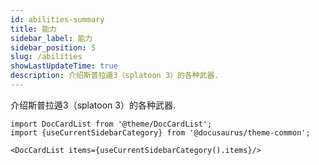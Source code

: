 ```yaml
---
id: abilities-summary
title: 能力
sidebar_label: 能力
sidebar_position: 5
slug: /abilities
showLastUpdateTime: true
description: 介绍斯普拉遁3（splatoon 3）的各种武器.
---
```



介绍斯普拉遁3（splatoon 3）的各种武器.


```mdx-code-block
import DocCardList from '@theme/DocCardList';
import {useCurrentSidebarCategory} from '@docusaurus/theme-common';

<DocCardList items={useCurrentSidebarCategory().items}/>
```


